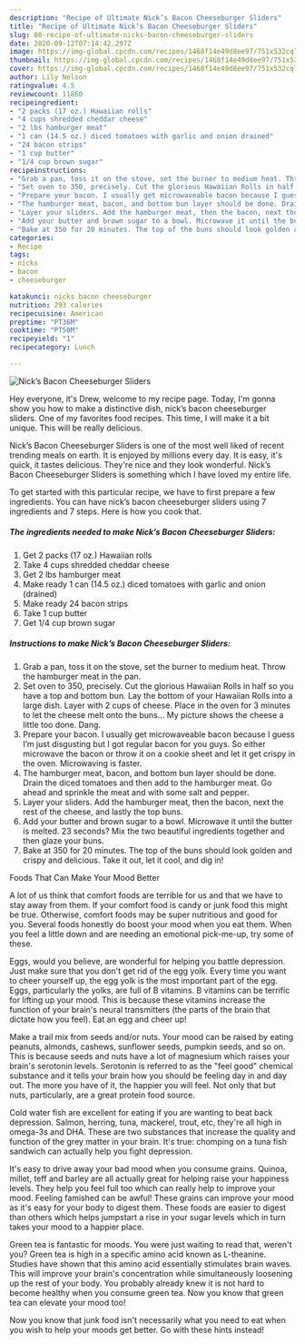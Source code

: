 ```yaml
---
description: "Recipe of Ultimate Nick’s Bacon Cheeseburger Sliders"
title: "Recipe of Ultimate Nick’s Bacon Cheeseburger Sliders"
slug: 80-recipe-of-ultimate-nicks-bacon-cheeseburger-sliders
date: 2020-09-12T07:14:42.297Z
image: https://img-global.cpcdn.com/recipes/1468f14e49d8ee97/751x532cq70/nicks-bacon-cheeseburger-sliders-recipe-main-photo.jpg
thumbnail: https://img-global.cpcdn.com/recipes/1468f14e49d8ee97/751x532cq70/nicks-bacon-cheeseburger-sliders-recipe-main-photo.jpg
cover: https://img-global.cpcdn.com/recipes/1468f14e49d8ee97/751x532cq70/nicks-bacon-cheeseburger-sliders-recipe-main-photo.jpg
author: Lily Nelson
ratingvalue: 4.5
reviewcount: 11860
recipeingredient:
- "2 packs (17 oz.) Hawaiian rolls"
- "4 cups shredded cheddar cheese"
- "2 lbs hamburger meat"
- "1 can (14.5 oz.) diced tomatoes with garlic and onion drained"
- "24 bacon strips"
- "1 cup butter"
- "1/4 cup brown sugar"
recipeinstructions:
- "Grab a pan, toss it on the stove, set the burner to medium heat. Throw the hamburger meat in the pan."
- "Set oven to 350, precisely. Cut the glorious Hawaiian Rolls in half so you have a top and bottom bun. Lay the bottom of your Hawaiian Rolls into a large dish. Layer with 2 cups of cheese. Place in the oven for 3 minutes to let the cheese melt onto the buns... My picture shows the cheese a little too done. Dang."
- "Prepare your bacon. I usually get microwaveable bacon because I guess I’m just disgusting but I got regular bacon for you guys. So either microwave the bacon or throw it on a cookie sheet and let it get crispy in the oven. Microwaving is faster."
- "The hamburger meat, bacon, and bottom bun layer should be done. Drain the diced tomatoes and then add to the hamburger meat. Go ahead and sprinkle the meat and with some salt and pepper."
- "Layer your sliders. Add the hamburger meat, then the bacon, next the rest of the cheese, and lastly the top buns."
- "Add your butter and brown sugar to a bowl. Microwave it until the butter is melted. 23 seconds? Mix the two beautiful ingredients together and then glaze your buns."
- "Bake at 350 for 20 minutes. The top of the buns should look golden and crispy and delicious. Take it out, let it cool, and dig in!"
categories:
- Recipe
tags:
- nicks
- bacon
- cheeseburger

katakunci: nicks bacon cheeseburger 
nutrition: 293 calories
recipecuisine: American
preptime: "PT36M"
cooktime: "PT50M"
recipeyield: "1"
recipecategory: Lunch

---
```



![Nick’s Bacon Cheeseburger Sliders](https://img-global.cpcdn.com/recipes/1468f14e49d8ee97/751x532cq70/nicks-bacon-cheeseburger-sliders-recipe-main-photo.jpg)

Hey everyone, it's Drew, welcome to my recipe page. Today, I'm gonna show you how to make a distinctive dish, nick’s bacon cheeseburger sliders. One of my favorites food recipes. This time, I will make it a bit unique. This will be really delicious.

Nick’s Bacon Cheeseburger Sliders is one of the most well liked of recent trending meals on earth. It is enjoyed by millions every day. It is easy, it's quick, it tastes delicious. They're nice and they look wonderful. Nick’s Bacon Cheeseburger Sliders is something which I have loved my entire life.




To get started with this particular recipe, we have to first prepare a few ingredients. You can have nick’s bacon cheeseburger sliders using 7 ingredients and 7 steps. Here is how you cook that.

<!--inarticleads1-->

##### The ingredients needed to make Nick’s Bacon Cheeseburger Sliders:

1. Get 2 packs (17 oz.) Hawaiian rolls
1. Take 4 cups shredded cheddar cheese
1. Get 2 lbs hamburger meat
1. Make ready 1 can (14.5 oz.) diced tomatoes with garlic and onion (drained)
1. Make ready 24 bacon strips
1. Take 1 cup butter
1. Get 1/4 cup brown sugar




<!--inarticleads2-->

##### Instructions to make Nick’s Bacon Cheeseburger Sliders:

1. Grab a pan, toss it on the stove, set the burner to medium heat. Throw the hamburger meat in the pan.
1. Set oven to 350, precisely. Cut the glorious Hawaiian Rolls in half so you have a top and bottom bun. Lay the bottom of your Hawaiian Rolls into a large dish. Layer with 2 cups of cheese. Place in the oven for 3 minutes to let the cheese melt onto the buns... My picture shows the cheese a little too done. Dang.
1. Prepare your bacon. I usually get microwaveable bacon because I guess I’m just disgusting but I got regular bacon for you guys. So either microwave the bacon or throw it on a cookie sheet and let it get crispy in the oven. Microwaving is faster.
1. The hamburger meat, bacon, and bottom bun layer should be done. Drain the diced tomatoes and then add to the hamburger meat. Go ahead and sprinkle the meat and with some salt and pepper.
1. Layer your sliders. Add the hamburger meat, then the bacon, next the rest of the cheese, and lastly the top buns.
1. Add your butter and brown sugar to a bowl. Microwave it until the butter is melted. 23 seconds? Mix the two beautiful ingredients together and then glaze your buns.
1. Bake at 350 for 20 minutes. The top of the buns should look golden and crispy and delicious. Take it out, let it cool, and dig in!




Foods That Can Make Your Mood Better


A lot of us think that comfort foods are terrible for us and that we have to stay away from them. If your comfort food is candy or junk food this might be true. Otherwise, comfort foods may be super nutritious and good for you. Several foods honestly do boost your mood when you eat them. When you feel a little down and are needing an emotional pick-me-up, try some of these.

Eggs, would you believe, are wonderful for helping you battle depression. Just make sure that you don't get rid of the egg yolk. Every time you want to cheer yourself up, the egg yolk is the most important part of the egg. Eggs, particularly the yolks, are full of B vitamins. B vitamins can be terrific for lifting up your mood. This is because these vitamins increase the function of your brain's neural transmitters (the parts of the brain that dictate how you feel). Eat an egg and cheer up!

Make a trail mix from seeds and/or nuts. Your mood can be raised by eating peanuts, almonds, cashews, sunflower seeds, pumpkin seeds, and so on. This is because seeds and nuts have a lot of magnesium which raises your brain's serotonin levels. Serotonin is referred to as the "feel good" chemical substance and it tells your brain how you should be feeling day in and day out. The more you have of it, the happier you will feel. Not only that but nuts, particularly, are a great protein food source.

Cold water fish are excellent for eating if you are wanting to beat back depression. Salmon, herring, tuna, mackerel, trout, etc, they're all high in omega-3s and DHA. These are two substances that increase the quality and function of the grey matter in your brain. It's true: chomping on a tuna fish sandwich can actually help you fight depression. 

It's easy to drive away your bad mood when you consume grains. Quinoa, millet, teff and barley are all actually great for helping raise your happiness levels. They help you feel full too which can really help to improve your mood. Feeling famished can be awful! These grains can improve your mood as it's easy for your body to digest them. These foods are easier to digest than others which helps jumpstart a rise in your sugar levels which in turn takes your mood to a happier place.

Green tea is fantastic for moods. You were just waiting to read that, weren't you? Green tea is high in a specific amino acid known as L-theanine. Studies have shown that this amino acid essentially stimulates brain waves. This will improve your brain's concentration while simultaneously loosening up the rest of your body. You probably already knew it is not hard to become healthy when you consume green tea. Now you know that green tea can elevate your mood too!

Now you know that junk food isn't necessarily what you need to eat when you wish to help your moods get better. Go  with  these hints  instead!

